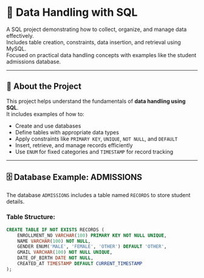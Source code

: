 # 📘 Data Handling with SQL

A SQL project demonstrating how to collect, organize, and manage data effectively.  
Includes table creation, constraints, data insertion, and retrieval using MySQL.  
Focused on practical data handling concepts with examples like the student admissions database.

---

## 🧠 About the Project
This project helps understand the fundamentals of **data handling using SQL**.  
It includes examples of how to:
- Create and use databases
- Define tables with appropriate data types
- Apply constraints like `PRIMARY KEY`, `UNIQUE`, `NOT NULL`, and `DEFAULT`
- Insert, retrieve, and manage records efficiently
- Use `ENUM` for fixed categories and `TIMESTAMP` for record tracking

---

## 🗄️ Database Example: ADMISSIONS
The database `ADMISSIONS` includes a table named `RECORDS` to store student details.

### Table Structure:
```sql
CREATE TABLE IF NOT EXISTS RECORDS (
    ENROLLMENT_NO VARCHAR(100) PRIMARY KEY NOT NULL UNIQUE,
    NAME VARCHAR(100) NOT NULL,
    GENDER ENUM('MALE', 'FEMALE', 'OTHER') DEFAULT 'OTHER',
    GMAIL VARCHAR(100) NOT NULL UNIQUE,
    DATE_OF_BIRTH DATE NOT NULL,
    CREATED_AT TIMESTAMP DEFAULT CURRENT_TIMESTAMP
);
